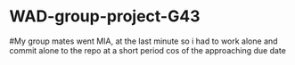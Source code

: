# WAD-group-project-G43
#My group mates went MIA, at the last minute so i had to work alone and commit alone to the repo at a short period cos of the approaching due date
